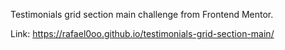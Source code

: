 Testimonials grid section main challenge from Frontend Mentor.

Link: https://rafael0oo.github.io/testimonials-grid-section-main/
